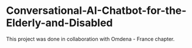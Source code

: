 # Conversational-AI-Chatbot-for-the-Elderly-and-Disabled
This project was done in collaboration with Omdena - France chapter.
